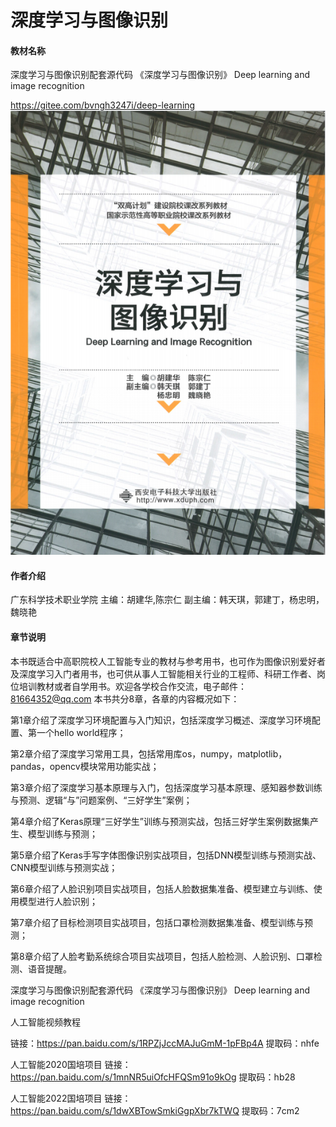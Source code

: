 # 深度学习与图像识别

#### 教材名称
深度学习与图像识别配套源代码 《深度学习与图像识别》 Deep learning and image recognition

https://gitee.com/bvngh3247i/deep-learning
![输入图片说明](%E6%95%99%E6%9D%90%E5%B0%81%E9%9D%A2.png)
#### 作者介绍

广东科学技术职业学院 主编：胡建华,陈宗仁 副主编：韩天琪，郭建丁，杨忠明，魏晓艳


#### 章节说明

本书既适合中高职院校人工智能专业的教材与参考用书，也可作为图像识别爱好者及深度学习入门者用书，也可供从事人工智能相关行业的工程师、科研工作者、岗位培训教材或者自学用书。欢迎各学校合作交流，电子邮件：81664352@qq.com 本书共分8章，各章的内容概况如下：

第1章介绍了深度学习环境配置与入门知识，包括深度学习概述、深度学习环境配置、第一个hello world程序；

第2章介绍了深度学习常用工具，包括常用库os，numpy，matplotlib，pandas，opencv模块常用功能实战；

第3章介绍了深度学习基本原理与入门，包括深度学习基本原理、感知器参数训练与预测、逻辑“与”问题案例、“三好学生”案例；

第4章介绍了Keras原理“三好学生”训练与预测实战，包括三好学生案例数据集产生、模型训练与预测；

第5章介绍了Keras手写字体图像识别实战项目，包括DNN模型训练与预测实战、CNN模型训练与预测实战；

第6章介绍了人脸识别项目实战项目，包括人脸数据集准备、模型建立与训练、使用模型进行人脸识别；

第7章介绍了目标检测项目实战项目，包括口罩检测数据集准备、模型训练与预测；

第8章介绍了人脸考勤系统综合项目实战项目，包括人脸检测、人脸识别、口罩检测、语音提醒。

深度学习与图像识别配套源代码 《深度学习与图像识别》 Deep learning and image recognition



人工智能视频教程

链接：https://pan.baidu.com/s/1RPZjJccMAJuGmM-1pFBp4A 
提取码：nhfe

人工智能2020国培项目
链接：https://pan.baidu.com/s/1mnNR5uiOfcHFQSm91o9kOg 
提取码：hb28 


人工智能2022国培项目
链接：https://pan.baidu.com/s/1dwXBTowSmkiGgpXbr7kTWQ 
提取码：7cm2
